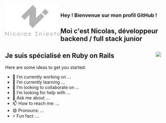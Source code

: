 <img align="left" height="100" src="https://github.com/inicolas69/inicolas69/blob/master/images/logo-text-grey.png?raw=true">

### Hey ! Bienvenue sur mon profil GitHub !
## Moi c'est Nicolas, développeur backend / full stack junior
## Je suis spécialisé en Ruby on Rails <img align="right" height="20" src="https://www.google.com/url?sa=i&url=https%3A%2F%2Ffr.wikipedia.org%2Fwiki%2FRuby&psig=AOvVaw3c3vsPJKzr4QPEXuFhRuHV&ust=1596294086644000&source=images&cd=vfe&ved=0CAIQjRxqFwoTCIi9pYLh9-oCFQAAAAAdAAAAABAD">


Here are some ideas to get you started:

- 🔭 I’m currently working on ...
- 🌱 I’m currently learning ...
- 👯 I’m looking to collaborate on ...
- 🤔 I’m looking for help with ...
- 💬 Ask me about ...
- 📫 How to reach me: ...
- 😄 Pronouns: ...
- ⚡ Fun fact: ...
